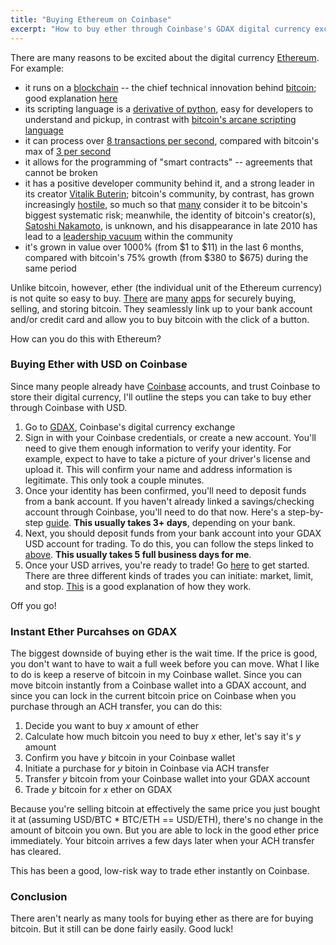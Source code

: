 ```yaml
---
title: "Buying Ethereum on Coinbase"
excerpt: "How to buy ether through Coinbase's GDAX digital currency exchange."
---
```


There are many reasons to be excited about the digital currency
[Ethereum](https://www.ethereum.org/). For example:

 * it runs on a
    [blockchain](https://en.wikipedia.org/wiki/Blockchain_(database)) -- the chief
    technical innovation behind
[bitcoin](https://en.wikipedia.org/wiki/Bitcoin); good explanation
[here](https://blog.ethereum.org/2014/07/11/toward-a-12-second-block-time/)
  * its scripting language is a [derivative of
    python](https://github.com/ethereum/wiki/wiki/Serpent), easy for
developers to understand and pickup, in contrast with
    [bitcoin's arcane scripting language](https://en.bitcoin.it/wiki/Script#Constants)
  * it can process over [8 transactions per
    second](https://www.reddit.com/r/ethereum/comments/48ajyf/to_how_manny_transactions_can_etherum_scale_at/d0ik8xj), compared with bitcoin's max
    of [3 per
    second](https://medium.com/@octskyward/the-resolution-of-the-bitcoin-experiment-dabb30201f7#.tpc1bldke)
  * it allows for the programming of "smart contracts" -- agreements that cannot
    be broken
  * it has a positive developer community behind it, and a strong leader in
    its creator [Vitalik Buterin](https://github.com/vbuterin);
    bitcoin's community, by contrast, has grown increasingly
    [hostile](https://github.com/bitcoin-dot-org/bitcoin.org/pull/1178),
    so much so that
[many](http://www.coindesk.com/coinbase-brian-armstrong-risk-developers/) consider it to be bitcoin's biggest systematic risk; meanwhile, the identity of bitcoin's creator(s), [Satoshi Nakamoto](https://en.bitcoin.it/wiki/Satoshi_Nakamoto), is unknown, and his disappearance in late 2010 has lead to a [leadership vacuum](https://medium.com/@octskyward/the-resolution-of-the-bitcoin-experiment-dabb30201f7#.vbntenstd) within the community
  * it's grown in value over 1000% (from $1 to $11) in the last 6 months,
    compared with bitcoin's 75% growth (from $380 to $675) during the same
    period

Unlike bitcoin, however, ether (the individual unit of the Ethereum currency)
is not quite so easy to buy.
[There](https://www.circle.com/en) are [many](https://www.coinbase.com/)
[apps](https://paxful.com/)
for securely buying, selling, and storing bitcoin. They seamlessly link up to
your bank account and/or credit card and allow you to buy bitcoin with the
click of a button.

How can you do this with Ethereum?

### Buying Ether with USD on Coinbase
Since many people already have [Coinbase](https://www.coinbase.com/) accounts,
and trust Coinbase to store their digital currency, I'll outline the steps you
can take to buy ether through Coinbase with USD.

1. Go to [GDAX](https://www.gdax.com/), Coinbase's digital currency exchange
2. Sign in with your Coinbase credentials, or create a new account. You'll need
   to give them enough information to verify your identity. For example, expect
   to have to take a picture of your driver's license and upload it. This will
   confirm your name and address information is legitimate. This only took a
   couple minutes.
3. Once your identity has been confirmed, you'll need to deposit funds from a
   bank account. If you haven't already linked a savings/checking account
   through Coinbase, you'll need to do that now. Here's a step-by-step
   [guide](https://support.gdax.com/customer/en/portal/articles/2430145-depositing-and-withdrawing-usd).
   __This usually takes 3+ days__, depending on your bank.
4. Next, you should deposit funds from your bank account into your GDAX USD
   account for trading. To do this, you can follow the steps linked to
[above](https://support.gdax.com/customer/en/portal/articles/2430145-depositing-and-withdrawing-usd).
   __This usually takes 5 full business days for me__.
5. Once your USD arrives, you're ready to trade! Go
   [here](https://www.gdax.com/trade/ETH-USD) to get started. There are three
different kinds of trades you can initiate: market, limit, and stop.
[This](https://support.gdax.com/customer/en/portal/articles/2426596-entering-market-limit-and-stop-orders)
is a good explanation of how they work.

Off you go!

### Instant Ether Purcahses on GDAX

The biggest downside of buying ether is the wait time. If
the price is good, you don't want to have to wait a full week before
you can move. What I like to do is keep a reserve of bitcoin in my Coinbase
wallet. Since you can move bitcoin instantly from a Coinbase wallet into a GDAX
account, and since you can lock in the current bitcoin price on Coinbase when
you purchase through an ACH transfer, you can do this:

1. Decide you want to buy _x_ amount of ether
2. Calculate how much bitcoin you need to buy _x_ ether, let's say it's _y_ amount
3. Confirm you have _y_ bitcoin in your Coinbase wallet
4. Initiate a purchase for _y_ bitoin in Coinbase via ACH transfer
5. Transfer _y_ bitcoin from your Coinbase wallet into your GDAX account
6. Trade _y_ bitcoin for _x_ ether on GDAX

Because you're selling bitcoin at effectively the same price
you just bought it at (assuming USD/BTC * BTC/ETH == USD/ETH),
there's no change in the amount of bitcoin you own.
But you are able to lock in the good ether price immediately.
Your bitcoin
arrives a few days later when your ACH transfer has cleared.

This has been a good, low-risk way to trade ether instantly on Coinbase.

### Conclusion

There aren't nearly as many tools for buying ether as there are for buying
bitcoin. But it still can be done fairly easily. Good luck!
